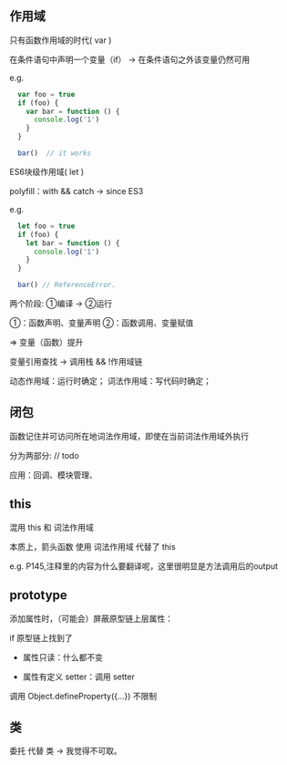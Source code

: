 ## 作用域

只有函数作用域的时代( var )

在条件语句中声明一个变量（if） -> 在条件语句之外该变量仍然可用

e.g. 

```javascript
  var foo = true
  if (foo) {
    var bar = function () {
      console.log('1')
    }
  }

  bar()  // it works
```

ES6块级作用域( let )

polyfill：with && catch -> since ES3

e.g.

```javascript
  let foo = true
  if (foo) {
    let bar = function () {
      console.log('1')
    }
  }

  bar() // ReferenceError.
```

两个阶段: ①编译 -> ②运行

①：函数声明、变量声明
②：函数调用、变量赋值

=> 变量（函数）提升

变量引用查找 -> 调用栈 && !作用域链

动态作用域：运行时确定；
词法作用域：写代码时确定；

## 闭包

函数记住并可访问所在地词法作用域，即使在当前词法作用域外执行

分为两部分: // todo

应用：回调、模块管理、

## this

混用 this 和 词法作用域

本质上，箭头函数 使用 词法作用域 代替了 this

e.g. P145,注释里的内容为什么要翻译呢，这里很明显是方法调用后的output

## prototype

添加属性时，（可能会）屏蔽原型链上层属性：

if 原型链上找到了

- 属性只读：什么都不变

- 属性有定义 setter：调用 setter

调用 Object.defineProperty({...}) 不限制

## 类

委托 代替 类 -> 我觉得不可取。

